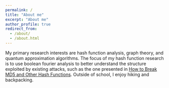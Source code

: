 ```yaml
---
permalink: /
title: "About me"
excerpt: "About me"
author_profile: true
redirect_from: 
  - /about/
  - /about.html
---
```


My primary research interests are hash function analysis, graph theory, and quantum approximation algorithms. The focus of my hash function research is to use boolean fourier analysis to better understand the structure exploited by existing attacks, such as the one presented in [How to Break MD5 and Other Hash Functions](http://merlot.usc.edu/csac-f06/papers/Wang05a.pdf). Outside of school, I enjoy hiking and backpacking.
